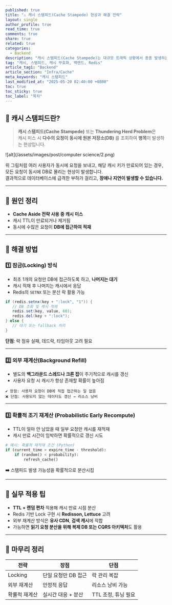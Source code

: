 ```yaml
---
published: true
title: "⚠️ 캐시 스탬피드(Cache Stampede) 현상과 해결 전략"
layout: single
author_profile: true
read_time: true
comments: true
share: true
related: true
categories:
  - Backend
description: "캐시 스탬피드(Cache Stampede)는 대규모 트래픽 상황에서 종종 발생하는 문제로, 백엔드 서버나 데이터베이스에 큰 부담을 주는 현상입니다. 이 문제의 원인과 해결 방법을 그림과 함께 정리합니다."
tag: "캐시, 스탬피드, 캐시 무효화, 백엔드, Redis"
article_tag1: "Backend"
article_section: "Infra/Cache"
meta_keywords: "캐시 스탬피드"
last_modified_at: "2025-05-20 02:40:00 +0800"
toc: true
toc_sticky: true
toc_label: "목차"
---
```


## 🧨 캐시 스탬피드란?

> **캐시 스탬피드(Cache Stampede)** 또는 **Thundering Herd Problem**은  
> 캐시 미스 시 **다수의 요청이 동시에 원본 저장소(DB)** 를 조회하여 **병목**이 발생하는 현상입니다.

![alt](/assets/images/post/computer science/2.png)

위 그림처럼 여러 사용자가 동시에 요청을 보내고, 해당 캐시 키가 만료되어 있는 경우,  
모든 요청이 동시에 DB로 몰리는 현상이 발생합니다.  
결과적으로 데이터베이스에 급격한 부하가 걸리고, **장애나 지연이 발생할 수 있습니다.**

---

## 🧩 원인 정리

- **Cache Aside 전략 사용 중 캐시 미스**
- 캐시 TTL이 만료되거나 제거됨
- 동시에 수많은 요청이 **DB에 접근하여 적재**

---

## 🔧 해결 방법

### 1️⃣ 잠금(Locking) 방식

- 최초 1개의 요청만 DB에 접근하도록 하고, **나머지는 대기**
- 캐시 적재 후 나머지는 캐시에서 응답
- Redis의 `SETNX` 또는 분산 락 활용 가능

```java
if (redis.setnx(key + ":lock", "1")) {
   // DB 조회 및 캐시 적재
   redis.set(key, value, 60);
   redis.del(key + ":lock");
} else {
   // 대기 또는 fallback 처리
}
```

**단점**: 락 점유 실패, 데드락, 타임아웃 고려 필요

---

### 2️⃣ 외부 재계산(Background Refill)

- 별도의 **백그라운드 스레드나 크론 잡**이 주기적으로 캐시를 갱신
- 사용자 요청 시 캐시가 항상 존재할 확률이 높아짐

```text
✔️ 장점: 사용자 요청이 DB에 직접 접근하는 일 없음  
❌ 단점: 사용되지 않는 데이터도 갱신 → 리소스 낭비
```

---

### 3️⃣ 확률적 조기 재계산 (Probabilistic Early Recompute)

- TTL이 얼마 안 남았을 때 일부 요청만 캐시를 재적재
- 캐시 만료 시간이 임박하면 확률적으로 갱신 시도

```python
# 예시: 확률적 재적재 조건 (Python)
if (current_time > expire_time - threshold):
    if (random() < probability):
        refresh_cache()
```

**➡️** 스탬피드 발생 가능성을 확률적으로 분산시킴

---

## 🔁 실무 적용 팁

- **TTL + 랜덤 편차** 적용해 캐시 만료 시점 분산
- Redis 기반 Lock 구현 시 **Redisson, Lettuce** 고려
- 외부 재계산 방식은 **유사 CDN**, **검색 캐시**에 적합
- 가능하면 **읽기 요청 분산을 위해 복제 DB 또는 CQRS 아키텍처**도 활용

---

## 🧠 마무리 정리

| 전략 | 장점 | 단점 |
|------|------|------|
| Locking | 단일 요청만 DB 접근 | 락 관리 복잡 |
| 외부 재계산 | 안정적 응답 | 리소스 낭비 가능 |
| 확률적 재계산 | 실시간 대응 + 분산 | TTL 조정, 튜닝 필요 |
